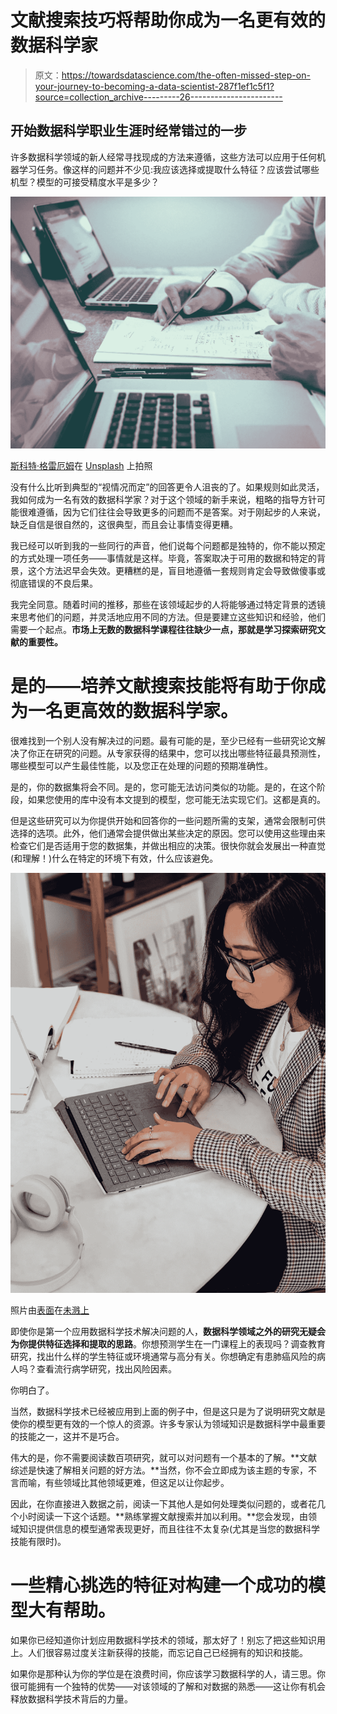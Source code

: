 # 文献搜索技巧将帮助你成为一名更有效的数据科学家

> 原文：<https://towardsdatascience.com/the-often-missed-step-on-your-journey-to-becoming-a-data-scientist-287f1ef1c5f1?source=collection_archive---------26----------------------->

## **开始数据科学职业生涯时经常错过的一步**

许多数据科学领域的新人经常寻找现成的方法来遵循，这些方法可以应用于任何机器学习任务。像这样的问题并不少见:我应该选择或提取什么特征？应该尝试哪些机型？模型的可接受精度水平是多少？

![](img/e5ef50bb966b59d59e313933cbb2ebf7.png)

[斯科特·格雷厄姆](https://unsplash.com/@homajob)在 [Unsplash](https://unsplash.com/) 上拍照

没有什么比听到典型的“视情况而定”的回答更令人沮丧的了。如果规则如此灵活，我如何成为一名有效的数据科学家？对于这个领域的新手来说，粗略的指导方针可能很难遵循，因为它们往往会导致更多的问题而不是答案。对于刚起步的人来说，缺乏自信是很自然的，这很典型，而且会让事情变得更糟。

我已经可以听到我的一些同行的声音，他们说每个问题都是独特的，你不能以预定的方式处理一项任务——事情就是这样。毕竟，答案取决于可用的数据和特定的背景，这个方法迟早会失效。更糟糕的是，盲目地遵循一套规则肯定会导致做傻事或彻底错误的不良后果。

我完全同意。随着时间的推移，那些在该领域起步的人将能够通过特定背景的透镜来思考他们的问题，并灵活地应用不同的方法。但是要建立这些知识和经验，他们需要一个起点。**市场上无数的数据科学课程往往缺少一点，那就是学习探索研究文献的重要性。**

# **是的——培养文献搜索技能将有助于你成为一名更高效的数据科学家。**

很难找到一个别人没有解决过的问题。最有可能的是，至少已经有一些研究论文解决了你正在研究的问题。从专家获得的结果中，您可以找出哪些特征最具预测性，哪些模型可以产生最佳性能，以及您正在处理的问题的预期准确性。

是的，你的数据集将会不同。是的，您可能无法访问类似的功能。是的，在这个阶段，如果您使用的库中没有本文提到的模型，您可能无法实现它们。这都是真的。

但是这些研究可以为你提供开始和回答你的一些问题所需的支架，通常会限制可供选择的选项。此外，他们通常会提供做出某些决定的原因。您可以使用这些理由来检查它们是否适用于您的数据集，并做出相应的决策。很快你就会发展出一种直觉(和理解！)什么在特定的环境下有效，什么应该避免。

![](img/6c685e1a6d9649436f639e23e81cdf2b.png)

照片由[表面](https://unsplash.com/@surface)在[未溅上](https://unsplash.com/)

即使你是第一个应用数据科学技术解决问题的人，**数据科学领域之外的研究无疑会为你提供特征选择和提取的思路**。你想预测学生在一门课程上的表现吗？调查教育研究，找出什么样的学生特征或环境通常与高分有关。你想确定有患肺癌风险的病人吗？查看流行病学研究，找出风险因素。

你明白了。

当然，数据科学技术已经被应用到上面的例子中，但是这只是为了说明研究文献是使你的模型更有效的一个惊人的资源。许多专家认为领域知识是数据科学中最重要的技能之一，这并不是巧合。

伟大的是，你不需要阅读数百项研究，就可以对问题有一个基本的了解。**文献综述是快速了解相关问题的好方法。**当然，你不会立即成为该主题的专家，不言而喻，有些领域比其他领域更难，但这足以让你起步。

因此，在你直接进入数据之前，阅读一下其他人是如何处理类似问题的，或者花几个小时阅读一下这个话题。**熟练掌握文献搜索并加以利用。**您会发现，由领域知识提供信息的模型通常表现更好，而且往往不太复杂(尤其是当您的数据科学技能有限时)。

# **一些精心挑选的特征对构建一个成功的模型大有帮助。**

如果你已经知道你计划应用数据科学技术的领域，那太好了！别忘了把这些知识用上。人们很容易过度关注新获得的技能，而忘记自己已经拥有的知识和技能。

如果你是那种认为你的学位是在浪费时间，你应该学习数据科学的人，请三思。你很可能拥有一个独特的优势——对该领域的了解和对数据的熟悉——这让你有机会释放数据科学技术背后的力量。